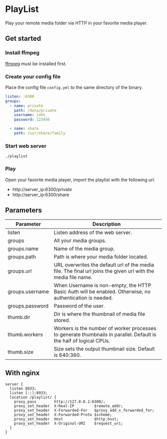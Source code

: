 # PlayList

Play your remote media folder via HTTP in your favorite media player.

## Get started

### Install ffmpeg

[ffmpeg](https://ffmpeg.org/) must be installed first.

### Create your config file

Place the config file `config.yml` to the same directory of the binary.

```yaml
listen: :6300
groups:
  - name: private
    path: /data/private
    username: john
    password: 123456

  - name: share
    path: /usr/share/family
```

### Start web server

```shell
./playlist
```

### Play

Open your favorite media player, import the playlist with the following url.

- http://server_ip:6300/private
- http://server_ip:6300/share

## Parameters

| Parameter       | Description                                                                                                        |
|-----------------|--------------------------------------------------------------------------------------------------------------------|
| listen          | Listen address of the web server.                                                                                  |
| groups          | All your media groups.                                                                                             |
| groups.name     | Name of the media group.                                                                                           |
| groups.path     | Path is where your media folder located.                                                                           |
| groups.url      | URL overwrites the default url of the media file. The final url joins the given url with the media file name.      |
| groups.username | When Username is non-empty, the HTTP Basic Auth will be enabled. Otherwise, no authentication is needed.           |
| groups.password | Password of the user.                                                                                              |
| thumb.dir       | Dir is where the thumbnail of media file stored.                                                                   |
| thumb.workers   | Workers is the number of worker processes to generate thumbnails in parallel. Default is the half of logical CPUs. |
| thumb.size      | Size sets the output thumbnail size. Default is 640:360.                                                           |


## With nginx

```
server {
  listen 8933;
  listen [::]:8933;
  location /playlist/ {
    proxy_pass        http://127.0.0.1:6300/;
    proxy_set_header  X-Real-IP         $remote_addr;
    proxy_set_header  X-Forwarded-For   $proxy_add_x_forwarded_for;
    proxy_set_header  X-Forwarded-Proto $scheme;
    proxy_set_header  Host              $http_host;
    proxy_set_header  X-Original-URI    $request_uri;
  }
}
```
